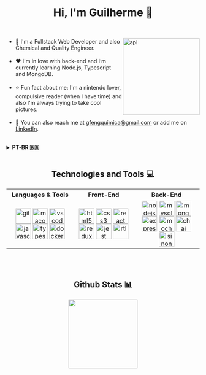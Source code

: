 <h1 align="center">Hi, I'm Guilherme 👋</h1>

<br>
<div>
  <img align="right" alt="api" src="https://cdn-icons-png.flaticon.com/512/2210/2210213.png" width="200px"/>
  <ul align="left">
    <li>🌱 I'm a Fullstack Web Developer and also Chemical and Quality Engineer.</li>
    <br>
    <li>❤️ I'm in love with back-end and I’m currently learning Node.js, Typescript and MongoDB.</li>
    <br>
    <li>⭐️ Fun fact about me: I'm a nintendo lover, compulsive reader (when I have time) and also I'm always trying to take cool pictures.</li>
    <br>
    <li>
      📧 You can also reach me at 
      <a href="mailto:gfengquimica@gmail.com" target="_blank">gfengquimica@gmail.com</a> 
      or add me on 
      <a href="https://www.linkedin.com/in/guilherme-ac-fernandes/" target="_blank">
      LinkedIn</a>.
  </ul>
</div>

<br>
<details>
  <summary><strong>PT-BR 🇧🇷</strong></summary><br />
  <h3 align="center">Oi, eu sou o Guilherme 👋</h3>
  <ul>
    <li>🌱 Eu sou Desenvolvedor Web Fullstack e também Engenheiro Químico e da Qualidade.</li>
    <br>
    <li>❤️ Estou apaixonado por back-end e estou aprendendo Node.js, Typescript e MongoDB.</li>
    <br>
    <li>⭐️ Fato divertido sobre mim: sou Nintendista, leitor compulsivo (quando tenho tempo) e também estou sempre tentando tirar fotos legais.</li>
    <br>
    <li>
      📧 Você pode entrar em contato comigo pelo
      <a href="mailto:gfengquimica@gmail.com" target="_blank">gfengquimica@gmail.com</a> 
      ou me adicionar no 
      <a href="https://www.linkedin.com/in/guilherme-ac-fernandes/" target="_blank">
      LinkedIn</a>.
  </ul>
</details>
<br>

<h2 align="center">Technologies and Tools 💻</h2>
<table align="center">
  <tr>
    <th>Languages & Tools</th>
    <th>Front-End</th> 
    <th>Back-End</th>
  </tr>
  <tr align="center">
    <td display="flex">
      <img align="center" alt="git" src="https://git-scm.com/images/logos/downloads/Git-Icon-1788C.png" width="40px"/>
      <img align="center" alt="macos" src="https://img.icons8.com/color/480/mac-os-logo.png" width="40px"/>
      <img align="center" alt="vscode" src="https://cdn.icon-icons.com/icons2/2107/PNG/512/file_type_vscode_icon_130084.png" width="40px"/>
      <img align="center" alt="javascript" src="https://cdn.jsdelivr.net/gh/devicons/devicon/icons/javascript/javascript-original.svg" width="40px"/>
      <img align="center" alt="typescript" src="https://upload.wikimedia.org/wikipedia/commons/thumb/4/4c/Typescript_logo_2020.svg/1200px-Typescript_logo_2020.svg.png" width="40px" />
      <!-- <img align="center" alt="python" src="https://cdn.jsdelivr.net/gh/devicons/devicon/icons/python/python-original.svg" width="40px" /> -->
      <img align="center" alt="docker" src="https://www.docker.com/wp-content/uploads/2022/03/Moby-logo.png" width="40px"/>
    </td>
    <td align="center">
      <img align="center" alt="html5" src="https://cdn.jsdelivr.net/gh/devicons/devicon/icons/html5/html5-original.svg" width="40px"/>
      <img align="center" alt="css3" src="https://cdn.jsdelivr.net/gh/devicons/devicon/icons/css3/css3-original.svg" width="40px"/>
      <img align="center" alt="react" src="https://cdn.jsdelivr.net/gh/devicons/devicon/icons/react/react-original.svg" width="40px"/>
      <img align="center" alt="redux" src="https://everyday.codes/wp-content/uploads/2020/01/0-U2DmhXYumRyXH6X1.png" width="40px"/>
      <img align="center" alt="jest" src="https://cdn.jsdelivr.net/gh/devicons/devicon/icons/jest/jest-plain.svg" width="40px"/>
      <img align="center" alt="rtl" src="https://testing-library.com/img/octopus-128x128.png" width="40px"/>
    </td> 
    <td align="center">
      <img align="center" alt="nodejs" src="https://cdn.jsdelivr.net/gh/devicons/devicon/icons/nodejs/nodejs-original.svg" width="40px"/>
      <img align="center" alt="mysql" src="https://cdn.jsdelivr.net/gh/devicons/devicon/icons/mysql/mysql-original.svg" width="40px"/>
    <img align="center" alt="mongodb" src="https://cdn.jsdelivr.net/gh/devicons/devicon/icons/mongodb/mongodb-original.svg" width="40px"/>
      <img align="center" alt="express" src="https://camo.githubusercontent.com/40756575fc2fd74b1883ea0cc5c2a49aa7048ab58286f43a121109d69a9ea160/68747470733a2f2f63646e2e6a7364656c6976722e6e65742f67682f64657669636f6e732f64657669636f6e2f69636f6e732f657870726573732f657870726573732d6f726967696e616c2e737667" width="40px"/>
      <img align="center" alt="mocha" src="https://blog.knoldus.com/wp-content/uploads/2019/12/mocha.png" width="40px"/>
      <img align="center" alt="chai" src="https://avatars.githubusercontent.com/u/1515293?s=280&v=4" width="40px"/>
      <img align="center" alt="sinon" src="https://sinonjs.org/assets/images/logo.png" width="40px"/>
    </td>
  </tr>
</table>

<br>
<br>

<h2 align="center">Github Stats 📊</h2> 

<p align="center">
  <a href="https://github.com/anuraghazra/github-readme-stats">
    <img
      align="center"
      height="180"
      src="https://github-readme-stats.vercel.app/api?username=guilherme-ac-fernandes&count_private=true&show_icons=true&custom_title=Github%20Status&hide=issues&theme=radical"
    />
  </a>
</p>

<br>

<!-- <img align='right' src="https://komarev.com/ghpvc/?username=guilherme-ac-fernandes&label=Profile%20views&color=brightgreen&style=for-the-badge" alt="guilherme-ac-fernandes visits" /> -->
